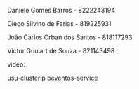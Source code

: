 Daniele Gomes Barros - 8222243194

Diego Silvino de Farias - 819225931

João Carlos Orban dos Santos - 818117293

Victor Goulart de Souza - 821143498

video:

usu-clusterip
beventos-service
